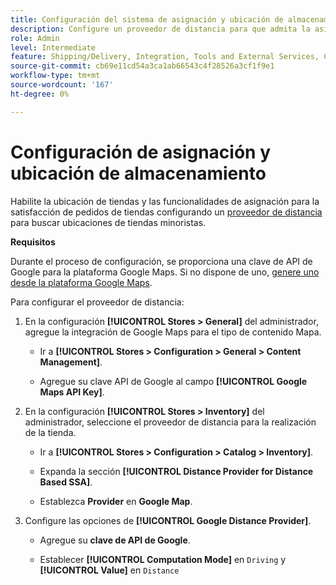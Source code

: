 ```yaml
---
title: Configuración del sistema de asignación y ubicación de almacenamiento
description: Configure un proveedor de distancia para que admita la asignación de ubicación de tienda en la interfaz de usuario de la tienda. Las soluciones Store Fulfillment requieren un proveedor a distancia que habilite la búsqueda en tiendas minoristas y otras capacidades de asignación y programación para el flujo de trabajo de entrega de extremo a extremo.
role: Admin
level: Intermediate
feature: Shipping/Delivery, Integration, Tools and External Services, Configuration
source-git-commit: cb69e11cd54a3ca1ab66543c4f28526a3cf1f9e1
workflow-type: tm+mt
source-wordcount: '167'
ht-degree: 0%

---
```


# Configuración de asignación y ubicación de almacenamiento

Habilite la ubicación de tiendas y las funcionalidades de asignación para la satisfacción de pedidos de tiendas configurando un [proveedor de distancia](https://experienceleague.adobe.com/es/docs/commerce-admin/inventory/configuration/distance-priority-algorithm) para buscar ubicaciones de tiendas minoristas.

**Requisitos**

Durante el proceso de configuración, se proporciona una clave de API de Google para la plataforma Google Maps. Si no dispone de uno, [genere uno desde la plataforma Google Maps](https://experienceleague.adobe.com/es/docs/commerce-admin/inventory/configuration/distance-priority-algorithm#configure-google-maps).

Para configurar el proveedor de distancia:

1. En la configuración **[!UICONTROL Stores > General]** del administrador, agregue la integración de Google Maps para el tipo de contenido Mapa.

   - Ir a **[!UICONTROL Stores > Configuration  > General > Content Management]**.

   - Agregue su clave API de Google al campo **[!UICONTROL Google Maps API Key]**.

1. En la configuración **[!UICONTROL Stores > Inventory]** del administrador, seleccione el proveedor de distancia para la realización de la tienda.

   - Ir a **[!UICONTROL Stores > Configuration > Catalog > Inventory]**.

   - Expanda la sección **[!UICONTROL Distance Provider for Distance Based SSA]**.

   - Establezca **Provider** en **Google Map**.

1. Configure las opciones de **[!UICONTROL Google Distance Provider]**.

   - Agregue su **clave de API de Google**.

   - Establecer **[!UICONTROL Computation Mode]** en `Driving` y **[!UICONTROL Value]** en `Distance`
